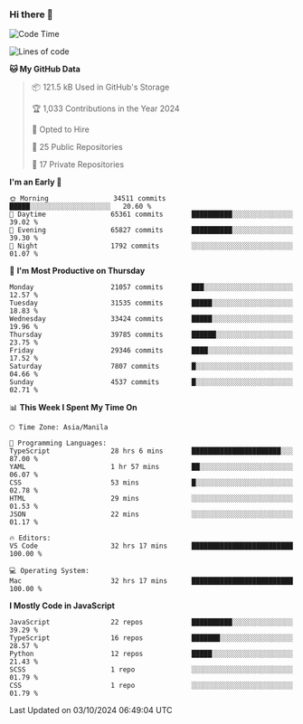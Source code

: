 ### Hi there 👋

<!--START_SECTION:waka-->
![Code Time](http://img.shields.io/badge/Code%20Time-1%2C141%20hrs%2044%20mins-blue)

![Lines of code](https://img.shields.io/badge/From%20Hello%20World%20I%27ve%20Written-67.1%20million%20lines%20of%20code-blue)

**🐱 My GitHub Data** 

> 📦 121.5 kB Used in GitHub's Storage 
 > 
> 🏆 1,033 Contributions in the Year 2024
 > 
> 💼 Opted to Hire
 > 
> 📜 25 Public Repositories 
 > 
> 🔑 17 Private Repositories 
 > 
**I'm an Early 🐤** 

```text
🌞 Morning                34511 commits       █████░░░░░░░░░░░░░░░░░░░░   20.60 % 
🌆 Daytime                65361 commits       ██████████░░░░░░░░░░░░░░░   39.02 % 
🌃 Evening                65827 commits       ██████████░░░░░░░░░░░░░░░   39.30 % 
🌙 Night                  1792 commits        ░░░░░░░░░░░░░░░░░░░░░░░░░   01.07 % 
```
📅 **I'm Most Productive on Thursday** 

```text
Monday                   21057 commits       ███░░░░░░░░░░░░░░░░░░░░░░   12.57 % 
Tuesday                  31535 commits       █████░░░░░░░░░░░░░░░░░░░░   18.83 % 
Wednesday                33424 commits       █████░░░░░░░░░░░░░░░░░░░░   19.96 % 
Thursday                 39785 commits       ██████░░░░░░░░░░░░░░░░░░░   23.75 % 
Friday                   29346 commits       ████░░░░░░░░░░░░░░░░░░░░░   17.52 % 
Saturday                 7807 commits        █░░░░░░░░░░░░░░░░░░░░░░░░   04.66 % 
Sunday                   4537 commits        █░░░░░░░░░░░░░░░░░░░░░░░░   02.71 % 
```


📊 **This Week I Spent My Time On** 

```text
🕑︎ Time Zone: Asia/Manila

💬 Programming Languages: 
TypeScript               28 hrs 6 mins       ██████████████████████░░░   87.00 % 
YAML                     1 hr 57 mins        ██░░░░░░░░░░░░░░░░░░░░░░░   06.07 % 
CSS                      53 mins             █░░░░░░░░░░░░░░░░░░░░░░░░   02.78 % 
HTML                     29 mins             ░░░░░░░░░░░░░░░░░░░░░░░░░   01.53 % 
JSON                     22 mins             ░░░░░░░░░░░░░░░░░░░░░░░░░   01.17 % 

🔥 Editors: 
VS Code                  32 hrs 17 mins      █████████████████████████   100.00 % 

💻 Operating System: 
Mac                      32 hrs 17 mins      █████████████████████████   100.00 % 
```

**I Mostly Code in JavaScript** 

```text
JavaScript               22 repos            ██████████░░░░░░░░░░░░░░░   39.29 % 
TypeScript               16 repos            ███████░░░░░░░░░░░░░░░░░░   28.57 % 
Python                   12 repos            █████░░░░░░░░░░░░░░░░░░░░   21.43 % 
SCSS                     1 repo              ░░░░░░░░░░░░░░░░░░░░░░░░░   01.79 % 
CSS                      1 repo              ░░░░░░░░░░░░░░░░░░░░░░░░░   01.79 % 
```




 Last Updated on 03/10/2024 06:49:04 UTC
<!--END_SECTION:waka-->
